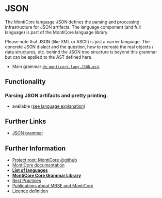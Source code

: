 <!-- (c) https://github.com/MontiCore/monticore -->
# JSON

The MontiCore language JSON defines the parsing and processing infrastructure 
for JSON artifacts. The language component (and full language) is part of the
MontiCore language library.

Please note that JSON (like XML or ASCII) is just a carrier language.
The concrete JSON dialect and the question, how to recreate the real
objects / data structures, etc. behind the JSON tree structure
is beyond this grammar but can be applied to the AST defined here.

* Main grammar
  [`de.monticore.lang.JSON.mc4`](src/main/grammars/de/monticore/lang/JSON.mc4).


## Functionality

### Parsing JSON artifacts and pretty printing.
* available 
  ([see language explanation](src/main/grammars/de/monticore/lang/json.md))
  

## Further Links

* [JSON grammar](src/main/grammars/de/monticore/lang/JSON.mc4)

## Further Information

* [Project root: MontiCore @github](https://github.com/MontiCore/monticore)
* [MontiCore documentation](http://www.monticore.de/)
* [**List of languages**](https://github.com/MontiCore/monticore/blob/dev/docs/Languages.md)
* [**MontiCore Core Grammar Library**](https://github.com/MontiCore/monticore/blob/dev/monticore-grammar/src/main/grammars/de/monticore/Grammars.md)
* [Best Practices](https://github.com/MontiCore/monticore/blob/dev/docs/BestPractices.md)
* [Publications about MBSE and MontiCore](https://www.se-rwth.de/publications/)
* [Licence definition](https://github.com/MontiCore/monticore/blob/master/00.org/Licenses/LICENSE-MONTICORE-3-LEVEL.md)
